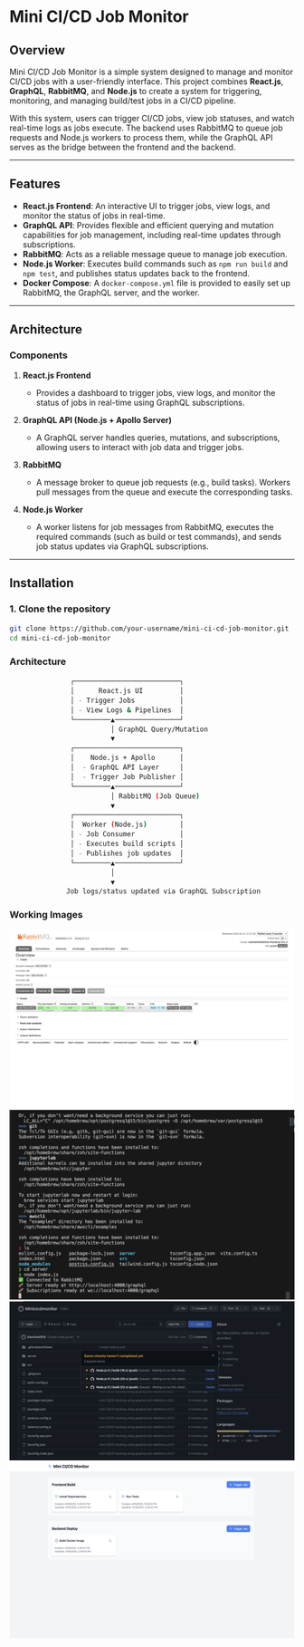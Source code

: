 # Mini CI/CD Job Monitor

## Overview
Mini CI/CD Job Monitor is a simple system designed to manage and monitor CI/CD jobs with a user-friendly interface. This project combines **React.js**, **GraphQL**, **RabbitMQ**, and **Node.js** to create a system for triggering, monitoring, and managing build/test jobs in a CI/CD pipeline.

With this system, users can trigger CI/CD jobs, view job statuses, and watch real-time logs as jobs execute. The backend uses RabbitMQ to queue job requests and Node.js workers to process them, while the GraphQL API serves as the bridge between the frontend and the backend.

---

## Features
- **React.js Frontend**: An interactive UI to trigger jobs, view logs, and monitor the status of jobs in real-time.
- **GraphQL API**: Provides flexible and efficient querying and mutation capabilities for job management, including real-time updates through subscriptions.
- **RabbitMQ**: Acts as a reliable message queue to manage job execution.
- **Node.js Worker**: Executes build commands such as `npm run build` and `npm test`, and publishes status updates back to the frontend.
- **Docker Compose**: A `docker-compose.yml` file is provided to easily set up RabbitMQ, the GraphQL server, and the worker.

---

## Architecture

### Components
1. **React.js Frontend**
   - Provides a dashboard to trigger jobs, view logs, and monitor the status of jobs in real-time using GraphQL subscriptions.

2. **GraphQL API (Node.js + Apollo Server)**
   - A GraphQL server handles queries, mutations, and subscriptions, allowing users to interact with job data and trigger jobs.

3. **RabbitMQ**
   - A message broker to queue job requests (e.g., build tasks). Workers pull messages from the queue and execute the corresponding tasks.

4. **Node.js Worker**
   - A worker listens for job messages from RabbitMQ, executes the required commands (such as build or test commands), and sends job status updates via GraphQL subscriptions.

---

## Installation

### 1. Clone the repository

```bash
git clone https://github.com/your-username/mini-ci-cd-job-monitor.git
cd mini-ci-cd-job-monitor

```

### Architecture

```bash
               ┌──────────────────────────┐
               │      React.js UI         │
               │ - Trigger Jobs           │
               │ - View Logs & Pipelines  │
               └─────────▲────────────────┘
                         │ GraphQL Query/Mutation
                         ▼
               ┌──────────────────────────┐
               │    Node.js + Apollo      │
               │  - GraphQL API Layer     │
               │  - Trigger Job Publisher │
               └─────────▲────────────────┘
                         │ RabbitMQ (Job Queue)
                         ▼
               ┌──────────────────────────┐
               │  Worker (Node.js)        │
               │ - Job Consumer           │
               │ - Executes build scripts │
               │ - Publishes job updates  │
               └─────────▲────────────────┘
                         │
                         ▼
              Job logs/status updated via GraphQL Subscription

```

### Working Images

![s1](https://github.com/blackhat955/Minicicdmonitor/blob/main/Screenshot%202025-04-16%20at%2017.27.36.png)
![s2](https://github.com/blackhat955/Minicicdmonitor/blob/main/Screenshot%202025-04-16%20at%2017.29.13.png)
![s3](https://github.com/blackhat955/Minicicdmonitor/blob/main/Screenshot%202025-04-16%20at%2017.37.52.png)
![s4](https://github.com/blackhat955/Minicicdmonitor/blob/main/Screenshot%202025-04-16%20at%2017.29.58.png)


